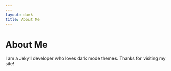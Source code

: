 ```yaml
---
---
layout: dark
title: About Me
---
```

# About Me

I am a Jekyll developer who loves dark mode themes. Thanks for visiting my site!
